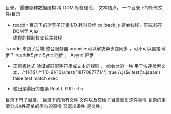 目录， 最像哪种数据结构 树 
DOM 标签结点， 文本结点，
一个目录下的所有文件/目录


- readdir 目录下的所有子元素
  I/O 耗时异步  callback 
  js 是单线程，前端JS在DOM里 Ajax   
  线程的控制权交给主线程


js node 来到了后端  整台服务器
promise 可以解决异步变同步 ，可不可以直接同步？
readdirSync
Sync 同步    ，   Async 异步


- 正则表达式
  验证或匹配字符串或文本的规则 ， object的一种
  用于快速检索文本，/^[]{}$/    /^1[0-9]{10}/.test('18170877714') true    /\.js$/.test('a.jsaaa')  false
  test match exec

- 递归是遍历的要素
    Root 
  L      R
ll lr  rl  rr  

目录下有子目录，
目录下的所有文件
    文件以及交给子目录重复这件事情
复杂的事情分成n件简单的类似的事情
又退出条件  是文件，